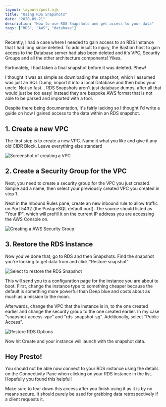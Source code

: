 ```yaml
---
layout: layouts/post.njk
title: "Using RDS Snapshots"
date: "2020-09-21"
description: "How to use RDS Snapshots and get access to your data"
tags: ["RDS", "AWS", "database"]
---
```


Recently, I had a case where I needed to gain access to an RDS Instance that I had long since deleted. To add insult to injury, the Bastion host to gain access to the Database server had also been deleted and it's VPC, Security Groups and all the other architecture components! Yikes.

Fortunately, I had taken a final snapshot before it was deleted. Phew!

I thought it was as simple as downloading the snapshot, which I assumed was just an SQL Dump, import it into a local Database and then bobs your uncle. Not so fast... RDS Snapshots aren't just database dumps, after all that would just be too easy! Instead they are bespoke AWS format that is not able to be parsed and imported with a tool.

Despite there being documentation, it's fairly lacking so I thought I'd write a guide on how I gained access to the data within an RDS snapshot.

## 1. Create a new VPC

The first step is to create a new VPC. Name it what you like and give it any old CIDR Block. Leave everything else standard

<div class="image">
  <img alt="Screenshot of creating a VPC" src="../../assets/images/create-vpc.png"/>
</div>

## 2. Create a Security Group for the VPC

Next, you need to create a security group for the VPC you just created.
Simple add a name, then select your previously created VPC you created in step 1.

Next in the Inbound Rules pane, create an new inbound rule to allow traffic on Port 5432 (the PostgreSQL default port). The source should listed as "Your IP", which will prefill it on the current IP address you are accessing the AWS Console on.

<div class="image">
  <img alt="Creating a AWS Security Group" src="../../assets/images/create-sg.png"/>
</div>

## 3. Restore the RDS Instance

Now you've done that, go to RDS and then Snapshots.
Find the snapshot you're looking to get data from and click "Restore snapshot"

<div class="image">
<img alt="Select to restore the RDS Snapshot" src="../../assets/images/restore-rds.png"/>
</div>

This will send you to a configuration page for the instance you are about to boot.
First, change the instance type to something cheaper because the default is something more powerful than Deep blue and costs about as much as a mission to the moon.

Afterwards, change the VPC that the instance is in, to the one created earlier and change the security group to the one created earlier. In my case "snapshot-access-vpc" and "rds-snapshot-sg". Additionally, select "Public Access".

<div class="image">
  <img alt="Restore RDS Options" src="../../assets/images/restore-rds-options.png"/>
</div>

Now hit Create and your instance will launch with the snapshot data.

## Hey Presto!

You should not be able now connect to your RDS instance using the details on the Connectivity Pane when clicking on your RDS instance in the list. Hopefully you found this helpful!

Make sure to tear down this access after you finish using it as it is by no means secure. It should purely be used for grabbing data retrospectively if a client requests it.
